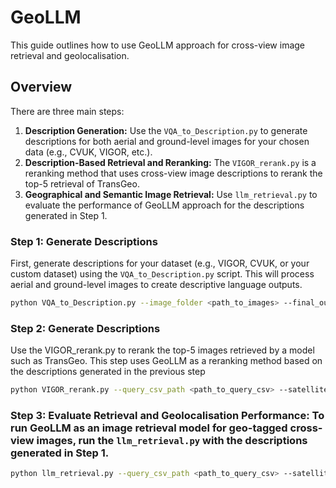 # GeoLLM

This guide outlines how to use GeoLLM approach for cross-view image retrieval and geolocalisation.

## Overview

There are three main steps:
1. **Description Generation:** Use the `VQA_to_Description.py` to generate descriptions for both aerial and ground-level images for your chosen data (e.g., CVUK, VIGOR, etc.).
2. **Description-Based Retrieval and Reranking:** The `VIGOR_rerank.py` is a reranking method that uses cross-view image descriptions to rerank the top-5 retrieval of TransGeo.
3. **Geographical and Semantic Image Retrieval:** Use `llm_retrieval.py` to evaluate the performance of GeoLLM approach for the descriptions generated in Step 1.

### Step 1: Generate Descriptions
First, generate descriptions for your dataset (e.g., VIGOR, CVUK, or your custom dataset) using the `VQA_to_Description.py` script. This will process aerial and ground-level images to create descriptive language outputs.

```bash
python VQA_to_Description.py --image_folder <path_to_images> --final_output_csv <path_to_output_csv>
```
### Step 2: Generate Descriptions
Use the VIGOR_rerank.py to rerank the top-5 images retrieved by a model such as TransGeo. This step uses GeoLLM as a reranking method based on the descriptions generated in the previous step

```bash
python VIGOR_rerank.py --query_csv_path <path_to_query_csv> --satellite_csv_path <path_to_satellite_csv> --top_k 5
```
### Step 3: Evaluate Retrieval and Geolocalisation Performance: To run GeoLLM as an image retrieval model for geo-tagged cross-view images, run the `llm_retrieval.py` with the descriptions generated in Step 1.

```bash
python llm_retrieval.py --query_csv_path <path_to_query_csv> --satellite_csv_path <path_to_satellite_csv> --top_k <number_of_top_matches> --distance_threshold <max_distance_in_km>
```
